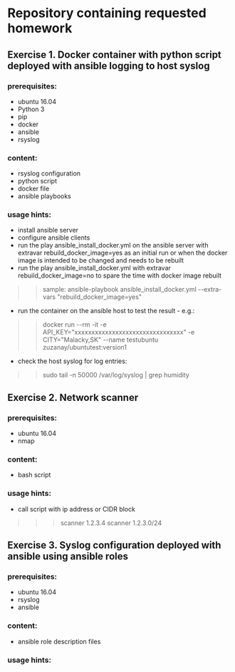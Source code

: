 # Repository containing requested homework

## Exercise 1. Docker container with python script deployed with ansible logging to host syslog

### prerequisites:
- ubuntu 16.04
- Python 3 
- pip 
- docker
- ansible
- rsyslog
### content:
- rsyslog configuration
- python script
- docker file
- ansible playbooks
### usage hints:
- install ansible server
- configure ansible clients
- run the play ansible_install_docker.yml on the ansible server with extravar rebuild_docker_image=yes as an initial run or when the docker image is intended to be changed and needs to be rebuilt
- run the play ansible_install_docker.yml with extravar rebuild_docker_image=no to spare the time with docker image rebuilt
>> sample: ansible-playbook ansible_install_docker.yml  --extra-vars "rebuild_docker_image=yes"
- run the container on the ansible host to test the result - e.g.:
>> docker run --rm -it  -e API_KEY="xxxxxxxxxxxxxxxxxxxxxxxxxxxxxxxx" -e CITY="Malacky,SK"  --name testubuntu zuzanay/ubuntutest:version1
- check the host syslog for log entries:
>> sudo tail -n 50000 /var/log/syslog | grep humidity

## Exercise 2. Network scanner
### prerequisites: 
- ubuntu 16.04
- nmap
### content:
- bash script
### usage hints:
- call script with ip address or CIDR block 
>>> scanner 1.2.3.4
>>> scanner 1.2.3.0/24

## Exercise 3. Syslog configuration deployed with ansible using ansible roles
### prerequisites:
- ubuntu 16.04
- rsyslog
- ansible
### content:
- ansible role description files
### usage hints:


